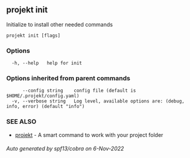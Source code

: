 ## projekt init

Initialize to install other needed commands

```
projekt init [flags]
```

### Options

```
  -h, --help   help for init
```

### Options inherited from parent commands

```
      --config string    config file (default is $HOME/.projekt/config.yaml)
  -v, --verbose string   Log level, available options are: (debug, info, error) (default "info")
```

### SEE ALSO

* [projekt](projekt.md)	 - A smart command to work with your project folder

###### Auto generated by spf13/cobra on 6-Nov-2022
